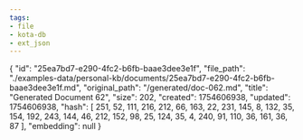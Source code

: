 ```yaml
---
tags:
- file
- kota-db
- ext_json
---
```

{
  "id": "25ea7bd7-e290-4fc2-b6fb-baae3dee3e1f",
  "file_path": "./examples-data/personal-kb/documents/25ea7bd7-e290-4fc2-b6fb-baae3dee3e1f.md",
  "original_path": "/generated/doc-062.md",
  "title": "Generated Document 62",
  "size": 202,
  "created": 1754606938,
  "updated": 1754606938,
  "hash": [
    251,
    52,
    111,
    216,
    212,
    66,
    163,
    22,
    231,
    145,
    8,
    132,
    35,
    154,
    192,
    243,
    144,
    46,
    212,
    152,
    98,
    25,
    124,
    35,
    4,
    240,
    91,
    110,
    36,
    161,
    36,
    87
  ],
  "embedding": null
}